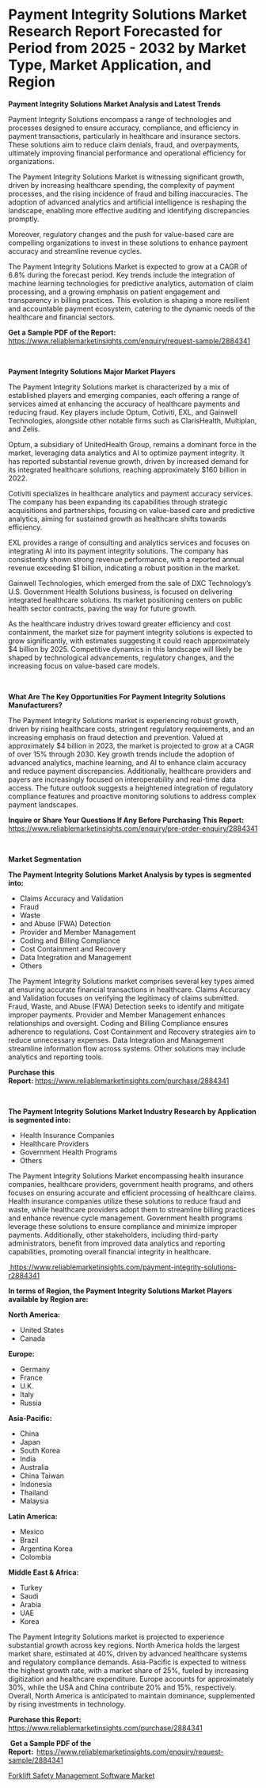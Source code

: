 <p><h1>Payment Integrity Solutions Market Research Report Forecasted for Period from 2025 -  2032 by Market Type, Market Application, and Region</h1></p><p><strong>Payment Integrity Solutions Market Analysis and Latest Trends</strong></p>
<p><p>Payment Integrity Solutions encompass a range of technologies and processes designed to ensure accuracy, compliance, and efficiency in payment transactions, particularly in healthcare and insurance sectors. These solutions aim to reduce claim denials, fraud, and overpayments, ultimately improving financial performance and operational efficiency for organizations.</p><p>The Payment Integrity Solutions Market is witnessing significant growth, driven by increasing healthcare spending, the complexity of payment processes, and the rising incidence of fraud and billing inaccuracies. The adoption of advanced analytics and artificial intelligence is reshaping the landscape, enabling more effective auditing and identifying discrepancies promptly. </p><p>Moreover, regulatory changes and the push for value-based care are compelling organizations to invest in these solutions to enhance payment accuracy and streamline revenue cycles. </p><p>The Payment Integrity Solutions Market is expected to grow at a CAGR of 6.8% during the forecast period. Key trends include the integration of machine learning technologies for predictive analytics, automation of claim processing, and a growing emphasis on patient engagement and transparency in billing practices. This evolution is shaping a more resilient and accountable payment ecosystem, catering to the dynamic needs of the healthcare and financial sectors.</p></p>
<p><strong>Get a Sample PDF of the Report:&nbsp;</strong> <a href="https://www.reliablemarketinsights.com/enquiry/request-sample/2884341?utm_campaign=2769&utm_medium=2&utm_source=Github&utm_content=ia&utm_term=13032025&utm_id=payment-integrity-solutions">https://www.reliablemarketinsights.com/enquiry/request-sample/2884341</a></p>
<p>&nbsp;</p>
<p><strong>Payment Integrity Solutions Major Market Players</strong></p>
<p><p>The Payment Integrity Solutions market is characterized by a mix of established players and emerging companies, each offering a range of services aimed at enhancing the accuracy of healthcare payments and reducing fraud. Key players include Optum, Cotiviti, EXL, and Gainwell Technologies, alongside other notable firms such as ClarisHealth, Multiplan, and Zelis.</p><p>Optum, a subsidiary of UnitedHealth Group, remains a dominant force in the market, leveraging data analytics and AI to optimize payment integrity. It has reported substantial revenue growth, driven by increased demand for its integrated healthcare solutions, reaching approximately $160 billion in 2022.</p><p>Cotiviti specializes in healthcare analytics and payment accuracy services. The company has been expanding its capabilities through strategic acquisitions and partnerships, focusing on value-based care and predictive analytics, aiming for sustained growth as healthcare shifts towards efficiency.</p><p>EXL provides a range of consulting and analytics services and focuses on integrating AI into its payment integrity solutions. The company has consistently shown strong revenue performance, with a reported annual revenue exceeding $1 billion, indicating a robust position in the market.</p><p>Gainwell Technologies, which emerged from the sale of DXC Technology’s U.S. Government Health Solutions business, is focused on delivering integrated healthcare solutions. Its market positioning centers on public health sector contracts, paving the way for future growth.</p><p>As the healthcare industry drives toward greater efficiency and cost containment, the market size for payment integrity solutions is expected to grow significantly, with estimates suggesting it could reach approximately $4 billion by 2025. Competitive dynamics in this landscape will likely be shaped by technological advancements, regulatory changes, and the increasing focus on value-based care models.</p></p>
<p>&nbsp;</p>
<p><strong>What Are The Key Opportunities For Payment Integrity Solutions Manufacturers?</strong></p>
<p><p>The Payment Integrity Solutions market is experiencing robust growth, driven by rising healthcare costs, stringent regulatory requirements, and an increasing emphasis on fraud detection and prevention. Valued at approximately $4 billion in 2023, the market is projected to grow at a CAGR of over 15% through 2030. Key growth trends include the adoption of advanced analytics, machine learning, and AI to enhance claim accuracy and reduce payment discrepancies. Additionally, healthcare providers and payers are increasingly focused on interoperability and real-time data access. The future outlook suggests a heightened integration of regulatory compliance features and proactive monitoring solutions to address complex payment landscapes.</p></p>
<p><strong>Inquire or Share Your Questions If Any Before Purchasing This Report:</strong> <a href="https://www.reliablemarketinsights.com/enquiry/pre-order-enquiry/2884341?utm_campaign=2769&utm_medium=2&utm_source=Github&utm_content=ia&utm_term=13032025&utm_id=payment-integrity-solutions">https://www.reliablemarketinsights.com/enquiry/pre-order-enquiry/2884341</a></p>
<p>&nbsp;</p>
<p><strong>Market Segmentation</strong></p>
<p><strong>The Payment Integrity Solutions Market Analysis by types is segmented into:</strong></p>
<p><ul><li>Claims Accuracy and Validation</li><li>Fraud</li><li>Waste</li><li>and Abuse (FWA) Detection</li><li>Provider and Member Management</li><li>Coding and Billing Compliance</li><li>Cost Containment and Recovery</li><li>Data Integration and Management</li><li>Others</li></ul></p>
<p><p>The Payment Integrity Solutions market comprises several key types aimed at ensuring accurate financial transactions in healthcare. Claims Accuracy and Validation focuses on verifying the legitimacy of claims submitted. Fraud, Waste, and Abuse (FWA) Detection seeks to identify and mitigate improper payments. Provider and Member Management enhances relationships and oversight. Coding and Billing Compliance ensures adherence to regulations. Cost Containment and Recovery strategies aim to reduce unnecessary expenses. Data Integration and Management streamline information flow across systems. Other solutions may include analytics and reporting tools.</p></p>
<p><strong>Purchase this Report:&nbsp;</strong><a href="https://www.reliablemarketinsights.com/purchase/2884341?utm_campaign=2769&utm_medium=2&utm_source=Github&utm_content=ia&utm_term=13032025&utm_id=payment-integrity-solutions">https://www.reliablemarketinsights.com/purchase/2884341</a></p>
<p>&nbsp;</p>
<p><strong>The Payment Integrity Solutions Market Industry Research by Application is segmented into:</strong></p>
<p><ul><li>Health Insurance Companies</li><li>Healthcare Providers</li><li>Government Health Programs</li><li>Others</li></ul></p>
<p><p>The Payment Integrity Solutions Market encompassing health insurance companies, healthcare providers, government health programs, and others focuses on ensuring accurate and efficient processing of healthcare claims. Health insurance companies utilize these solutions to reduce fraud and waste, while healthcare providers adopt them to streamline billing practices and enhance revenue cycle management. Government health programs leverage these solutions to ensure compliance and minimize improper payments. Additionally, other stakeholders, including third-party administrators, benefit from improved data analytics and reporting capabilities, promoting overall financial integrity in healthcare.</p></p>
<p><a href="https://www.reliablemarketinsights.com/payment-integrity-solutions-r2884341?utm_campaign=2769&utm_medium=2&utm_source=Github&utm_content=ia&utm_term=13032025&utm_id=payment-integrity-solutions">&nbsp;https://www.reliablemarketinsights.com/payment-integrity-solutions-r2884341</a></p>
<p><strong>In terms of Region, the Payment Integrity Solutions Market Players available by Region are:</strong></p>
<p>
    <p> <strong> North America: </strong>
        <ul>
            <li>United States</li>
            <li>Canada</li>
        </ul>
        </p> 
    <p> <strong> Europe: </strong>
        <ul>
            <li>Germany</li>
            <li>France</li>
            <li>U.K.</li>
            <li>Italy</li>
            <li>Russia</li>
        </ul>
        </p> 
    <p> <strong> Asia-Pacific: </strong>
        <ul>
            <li>China</li>
            <li>Japan</li>
            <li>South Korea</li>
            <li>India</li>
            <li>Australia</li>
            <li>China Taiwan</li>
            <li>Indonesia</li>
            <li>Thailand</li>
            <li>Malaysia</li>
        </ul>
        </p> 
    <p> <strong> Latin America: </strong>
        <ul>
            <li>Mexico</li>
            <li>Brazil</li>
            <li>Argentina Korea</li>
            <li>Colombia</li>
        </ul>
        </p> 
    <p> <strong> Middle East & Africa: </strong>
        <ul>
            <li>Turkey</li>
            <li>Saudi</li>
            <li>Arabia</li>
            <li>UAE</li>
            <li>Korea</li>
        </ul>
    </p>
    </p>
<p><p>The Payment Integrity Solutions market is projected to experience substantial growth across key regions. North America holds the largest market share, estimated at 40%, driven by advanced healthcare systems and regulatory compliance demands. Asia-Pacific is expected to witness the highest growth rate, with a market share of 25%, fueled by increasing digitization and healthcare expenditure. Europe accounts for approximately 30%, while the USA and China contribute 20% and 15%, respectively. Overall, North America is anticipated to maintain dominance, supplemented by rising investments in technology.</p></p>
<p><strong>Purchase this Report: </strong><a href="https://www.reliablemarketinsights.com/purchase/2884341?utm_campaign=2769&utm_medium=2&utm_source=Github&utm_content=ia&utm_term=13032025&utm_id=payment-integrity-solutions">https://www.reliablemarketinsights.com/purchase/2884341</a></p>
<p>&nbsp;<strong>Get a Sample PDF of the Report:&nbsp;&nbsp;</strong><a href="https://www.reliablemarketinsights.com/enquiry/request-sample/2884341?utm_campaign=2769&utm_medium=2&utm_source=Github&utm_content=ia&utm_term=13032025&utm_id=payment-integrity-solutions">https://www.reliablemarketinsights.com/enquiry/request-sample/2884341</a></p>
<p><strong></strong></p>
<p><p><a href="https://github.com/danikabiele541/Market-Research-Report-List-1/blob/main/forklift-safety-management-software-market.md?utm_campaign=2769&utm_medium=2&utm_source=Github&utm_content=ia&utm_term=13032025&utm_id=payment-integrity-solutions">Forklift Safety Management Software Market</a></p></p>